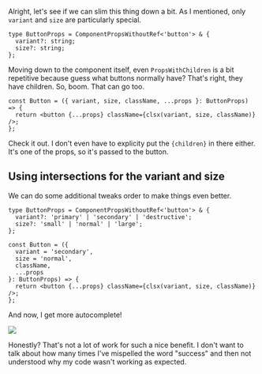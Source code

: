 Alright, let's see if we can slim this thing down a bit. As I mentioned, only `variant` and `size` are particularly special.

````tsx
type ButtonProps = ComponentPropsWithoutRef<'button'> & {
  variant?: string;
  size?: string;
};
````

Moving down to the component itself, even `PropsWithChildren` is a bit repetitive because guess what buttons normally have? That's right, they have children. So, boom. That can go too.

````tsx
const Button = ({ variant, size, className, ...props }: ButtonProps) => {
  return <button {...props} className={clsx(variant, size, className)} />;
};
````

Check it out. I don't even have to explicity put the `{children}` in there either. It's one of the props, so it's passed to the button.

## Using intersections for the variant and size

We can do some additional tweaks order to make things even better.

````tsx
type ButtonProps = ComponentPropsWithoutRef<'button'> & {
  variant?: 'primary' | 'secondary' | 'destructive';
  size?: 'small' | 'normal' | 'large';
};

const Button = ({
  variant = 'secondary',
  size = 'normal',
  className,
  ...props
}: ButtonProps) => {
  return <button {...props} className={clsx(variant, size, className)} />;
};
````

And now, I get more autocomplete!

![](_attachments/Pasted%20image%2020221114201058.png)

Honestly? That's not a lot of work for such a nice benefit. I don't want to talk about how many times I've mispelled the word "success" and then not understood why my code wasn't working as expected.
